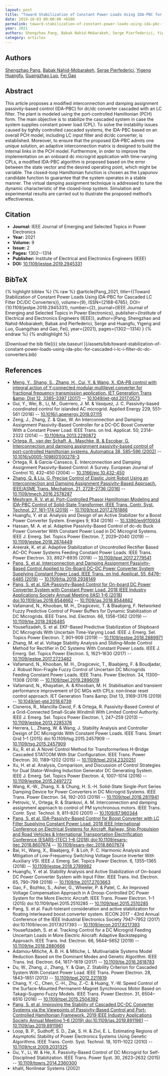 ```yaml
---
layout: post
title: "Toward Stabilization of Constant Power Loads Using IDA-PBC for Cascaded <i>LC</i> Filter DC/DC Converters"
date: 2019-10-03 00:00:00 +0100
permalink: toward-stabilization-of-constant-power-loads-using-ida-pbc-for-cascaded-i-lc-i-filter-dc-dc-converters
year: 2021
authors: Shengzhao Pang, Babak Nahid-Mobarakeh, Serge Pierfederici, Yigeng Huangfu, Guangzhao Luo, Fei Gao
category: articles
---
```

 
## Authors
[Shengzhao Pang](authors/shengzhao-pang), [Babak Nahid-Mobarakeh](authors/babak-nahid-mobarakeh), [Serge Pierfederici](authors/serge-pierfederici), [Yigeng Huangfu](authors/yigeng-huangfu), [Guangzhao Luo](authors/guangzhao-luo), [Fei Gao](authors/fei-gao)
 
## Abstract
This article proposes a modified interconnection and damping assignment passivity-based control (IDA-PBC) for dc/dc converter cascaded with an LC filter. The plant is modeled using the port-controlled Hamiltonian (PCH) form. The main objective is to stabilize the cascaded system in case the system supplies constant power load (CPL). To solve the instability issues caused by tightly controlled cascaded systems, the IDA-PBC based on an overall PCH model, including LC input filter and dc/dc converter, is established. Moreover, to ensure that the proposed IDA-PBC admits one unique solution, an adaptive interconnection matrix is designed to build the internal links in the PCH model. Furthermore, in order to improve the implementation on an onboard dc microgrid application with time-varying CPLs, a modified IDA-PBC algorithm is proposed based on the error between the state vector and the desired operating point, which might be variable. The closed-loop Hamiltonian function is chosen as the Lyapunov candidate function to guarantee that the system operates in a stable manner. The virtual damping assignment technique is addressed to tune the dynamic characteristic of the closed-loop system. Simulation and experimental results are carried out to illustrate the proposed method’s effectiveness.
 
## Citation
- **Journal:** IEEE Journal of Emerging and Selected Topics in Power Electronics
- **Year:** 2021
- **Volume:** 9
- **Issue:** 2
- **Pages:** 1302--1314
- **Publisher:** Institute of Electrical and Electronics Engineers (IEEE)
- **DOI:** [10.1109/jestpe.2019.2945331](https://doi.org/10.1109/jestpe.2019.2945331)
 
## BibTeX
{% highlight bibtex %}
{% raw %}
@article{Pang_2021,
  title={{Toward Stabilization of Constant Power Loads Using IDA-PBC for Cascaded LC Filter DC/DC Converters}},
  volume={9},
  ISSN={2168-6785},
  DOI={10.1109/jestpe.2019.2945331},
  number={2},
  journal={IEEE Journal of Emerging and Selected Topics in Power Electronics},
  publisher={Institute of Electrical and Electronics Engineers (IEEE)},
  author={Pang, Shengzhao and Nahid-Mobarakeh, Babak and Pierfederici, Serge and Huangfu, Yigeng and Luo, Guangzhao and Gao, Fei},
  year={2021},
  pages={1302--1314}
}
{% endraw %}
{% endhighlight %}
 
[Download the bib file]({{ site.baseurl }}/assets/bib/toward-stabilization-of-constant-power-loads-using-ida-pbc-for-cascaded-i-lc-i-filter-dc-dc-converters.bib)
 
## References
- [Meng, Y., Shang, S., Zhang, H., Cui, Y. & Wang, X. IDA‐PB control with integral action of Y‐connected modular multilevel converter for fractional frequency transmission application. IET Generation Trans &amp;amp; Dist 12, 3385–3397 (2017)](ida-pb-control-with-integral-action-of-y-connected-modular-multilevel-converter-for-fractional-frequency-transmission-application) -- [10.1049/iet-gtd.2017.0573](https://doi.org/10.1049/iet-gtd.2017.0573)
- Gui, Y., Wei, B., Li, M., Guerrero, J. M. & Vasquez, J. C. Passivity-based coordinated control for islanded AC microgrid. Applied Energy 229, 551–561 (2018) -- [10.1016/j.apenergy.2018.07.115](https://doi.org/10.1016/j.apenergy.2018.07.115)
- Zeng, J., Zhang, Z. & Qiao, W. An Interconnection and Damping Assignment Passivity-Based Controller for a DC–DC Boost Converter With a Constant Power Load. IEEE Trans. on Ind. Applicat. 50, 2314–2322 (2014) -- [10.1109/tia.2013.2290872](https://doi.org/10.1109/tia.2013.2290872)
- [Ortega, R., van der Schaft, A., Maschke, B. & Escobar, G. Interconnection and damping assignment passivity-based control of port-controlled Hamiltonian systems. Automatica 38, 585–596 (2002)](interconnection-and-damping-assignment-passivity-based-control-of-port-controlled-hamiltonian-systems) -- [10.1016/s0005-1098(01)00278-3](https://doi.org/10.1016/s0005-1098(01)00278-3)
- Ortega, R. & García-Canseco, E. Interconnection and Damping Assignment Passivity-Based Control: A Survey. European Journal of Control 10, 432–450 (2004) -- [10.3166/ejc.10.432-450](https://doi.org/10.3166/ejc.10.432-450)
- [Zhang, Q. & Liu, G. Precise Control of Elastic Joint Robot Using an Interconnection and Damping Assignment Passivity-Based Approach. IEEE/ASME Trans. Mechatron. 21, 2728–2736 (2016)](precise-control-of-elastic-joint-robot-using-an-interconnection-and-damping-assignment-passivity-based-approach) -- [10.1109/tmech.2016.2578287](https://doi.org/10.1109/tmech.2016.2578287)
- [Meshram, R. V. et al. Port-Controlled Phasor Hamiltonian Modeling and IDA-PBC Control of Solid-State Transformer. IEEE Trans. Contr. Syst. Technol. 27, 161–174 (2019)](port-controlled-phasor-hamiltonian-modeling-and-ida-pbc-control-of-solid-state-transformer) -- [10.1109/tcst.2017.2761866](https://doi.org/10.1109/tcst.2017.2761866)
- Huangfu, Y. et al. Analysis and Design of an Active Stabilizer for a Boost Power Converter System. Energies 9, 934 (2016) -- [10.3390/en9110934](https://doi.org/10.3390/en9110934)
- Hassan, M. A. et al. Adaptive Passivity-Based Control of dc–dc Buck Power Converter With Constant Power Load in DC Microgrid Systems. IEEE J. Emerg. Sel. Topics Power Electron. 7, 2029–2040 (2019) -- [10.1109/jestpe.2018.2874449](https://doi.org/10.1109/jestpe.2018.2874449)
- Areerak, K. et al. Adaptive Stabilization of Uncontrolled Rectifier Based AC–DC Power Systems Feeding Constant Power Loads. IEEE Trans. Power Electron. 33, 8927–8935 (2018) -- [10.1109/tpel.2017.2779541](https://doi.org/10.1109/tpel.2017.2779541)
- [Pang, S. et al. Interconnection and Damping Assignment Passivity-Based Control Applied to On-Board DC–DC Power Converter System Supplying Constant Power Load. IEEE Trans. on Ind. Applicat. 55, 6476–6485 (2019)](interconnection-and-damping-assignment-passivity-based-control-applied-to-on-board-dc-dc-power-converter-system-supplying-constant-power-load) -- [10.1109/tia.2019.2938149](https://doi.org/10.1109/tia.2019.2938149)
- [Pang, S. et al. IDA-Passivity-Based Control for On-board DC Power Converter System with Constant Power Load. 2018 IEEE Industry Applications Society Annual Meeting (IAS) 1–6 (2018) doi:10.1109/ias.2018.8544662](ida-passivity-based-control-for-on-board-dc-power-converter-system-with-constant-power-load) -- [10.1109/ias.2018.8544662](https://doi.org/10.1109/ias.2018.8544662)
- Vafamand, N., Khooban, M. H., Dragicevic, T. & Blaabjerg, F. Networked Fuzzy Predictive Control of Power Buffers for Dynamic Stabilization of DC Microgrids. IEEE Trans. Ind. Electron. 66, 1356–1362 (2019) -- [10.1109/tie.2018.2826485](https://doi.org/10.1109/tie.2018.2826485)
- Yousefizadeh, S. et al. EKF-Based Predictive Stabilization of Shipboard DC Microgrids With Uncertain Time-Varying Load. IEEE J. Emerg. Sel. Topics Power Electron. 7, 901–909 (2019) -- [10.1109/jestpe.2018.2889971](https://doi.org/10.1109/jestpe.2018.2889971)
- Zhang, M. et al. Voltage Stability Analysis and Sliding-Mode Control Method for Rectifier in DC Systems With Constant Power Loads. IEEE J. Emerg. Sel. Topics Power Electron. 5, 1621–1630 (2017) -- [10.1109/jestpe.2017.2723482](https://doi.org/10.1109/jestpe.2017.2723482)
- Vafamand, N., Khooban, M. H., Dragicevic, T., Blaabjerg, F. & Boudjadar, J. Robust Non-Fragile Fuzzy Control of Uncertain DC Microgrids Feeding Constant Power Loads. IEEE Trans. Power Electron. 34, 11300–11308 (2019) -- [10.1109/tpel.2019.2896019](https://doi.org/10.1109/tpel.2019.2896019)
- Vafamand, N., Khayatian, A. & Khooban, M. H. Stabilisation and transient performance improvement of DC MGs with CPLs: non‐linear reset control approach. IET Generation Trans &amp;amp; Dist 13, 3169–3176 (2019) -- [10.1049/iet-gtd.2018.6739](https://doi.org/10.1049/iet-gtd.2018.6739)
- Cisneros, R., Mancilla-David, F. & Ortega, R. Passivity-Based Control of a Grid-Connected Small-Scale Windmill With Limited Control Authority. IEEE J. Emerg. Sel. Topics Power Electron. 1, 247–259 (2013) -- [10.1109/jestpe.2013.2285376](https://doi.org/10.1109/jestpe.2013.2285376)
- Herrera, L., Zhang, W. & Wang, J. Stability Analysis and Controller Design of DC Microgrids With Constant Power Loads. IEEE Trans. Smart Grid 1–1 (2015) doi:10.1109/tsg.2015.2457909 -- [10.1109/tsg.2015.2457909](https://doi.org/10.1109/tsg.2015.2457909)
- Xu, R. et al. A Novel Control Method for Transformerless H-Bridge Cascaded STATCOM With Star Configuration. IEEE Trans. Power Electron. 30, 1189–1202 (2015) -- [10.1109/tpel.2014.2320251](https://doi.org/10.1109/tpel.2014.2320251)
- Xu, H. et al. Analysis, Comparison, and Discussion of Control Strategies for Dual Stator-Winding Induction Generator DC Generating System. IEEE J. Emerg. Sel. Topics Power Electron. 4, 1007–1014 (2016) -- [10.1109/jestpe.2015.2497272](https://doi.org/10.1109/jestpe.2015.2497272)
- Wang, K.-W., Zhang, X. & Chung, H. S.-H. Solid-State Single-Port Series Damping Device for Power Converters in DC Microgrid Systems. IEEE Trans. Power Electron. 34, 192–203 (2019) -- [10.1109/tpel.2018.2811941](https://doi.org/10.1109/tpel.2018.2811941)
- Petrovic, V., Ortega, R. & Stankovi, A. M. Interconnection and damping assignment approach to control of PM synchronous motors. IEEE Trans. Contr. Syst. Technol. 9, 811–820 (2001) -- [10.1109/87.960344](https://doi.org/10.1109/87.960344)
- [Pang, S. et al. IDA-Passivity-Based Control for Boost Converter with LC Filter Supplying Constant Power Load. 2018 IEEE International Conference on Electrical Systems for Aircraft, Railway, Ship Propulsion and Road Vehicles &amp; International Transportation Electrification Conference (ESARS-ITEC) 1–6 (2018) doi:10.1109/esars-itec.2018.8607674](ida-passivity-based-control-for-boost-converter-with-lc-filter-supplying-constant-power-load) -- [10.1109/esars-itec.2018.8607674](https://doi.org/10.1109/esars-itec.2018.8607674)
- Bai, H., Wang, X., Blaabjerg, F. & Loh, P. C. Harmonic Analysis and Mitigation of Low-Frequency Switching Voltage Source Inverter With Auxiliary VSI. IEEE J. Emerg. Sel. Topics Power Electron. 6, 1355–1365 (2018) -- [10.1109/jestpe.2018.2789982](https://doi.org/10.1109/jestpe.2018.2789982)
- Huangfu, Y. et al. Stability Analysis and Active Stabilization of On-board DC Power Converter System with Input Filter. IEEE Trans. Ind. Electron. 65, 790–799 (2018) -- [10.1109/tie.2017.2703663](https://doi.org/10.1109/tie.2017.2703663)
- Gao, F., Bozhko, S., Asher, G., Wheeler, P. & Patel, C. An Improved Voltage Compensation Approach in A Droop-Controlled DC Power System for the More Electric Aircraft. IEEE Trans. Power Electron. 1–1 (2015) doi:10.1109/tpel.2015.2510285 -- [10.1109/tpel.2015.2510285](https://doi.org/10.1109/tpel.2015.2510285)
- Pang, S. et al. Fault-tolerant consideration and active stabilization for floating interleaved boost converter system. IECON 2017 - 43rd Annual Conference of the IEEE Industrial Electronics Society 7947–7952 (2017) doi:10.1109/iecon.2017.8217393 -- [10.1109/iecon.2017.8217393](https://doi.org/10.1109/iecon.2017.8217393)
- Yousefizadeh, S. et al. Tracking Control for a DC Microgrid Feeding Uncertain Loads in More Electric Aircraft: Adaptive Backstepping Approach. IEEE Trans. Ind. Electron. 66, 5644–5652 (2019) -- [10.1109/tie.2018.2880666](https://doi.org/10.1109/tie.2018.2880666)
- Adamou-Mitiche, A. B. H. & Mitiche, L. Multivariable Systems Model Reduction Based on the Dominant Modes and Genetic Algorithm. IEEE Trans. Ind. Electron. 64, 1617–1619 (2017) -- [10.1109/tie.2016.2618783](https://doi.org/10.1109/tie.2016.2618783)
- Du, W., Zhang, J., Zhang, Y. & Qian, Z. Stability Criterion for Cascaded System With Constant Power Load. IEEE Trans. Power Electron. 28, 1843–1851 (2013) -- [10.1109/tpel.2012.2211619](https://doi.org/10.1109/tpel.2012.2211619)
- Chang, Y.-C., Chen, C.-H., Zhu, Z.-C. & Huang, Y.-W. Speed Control of the Surface-Mounted Permanent-Magnet Synchronous Motor Based on Takagi–Sugeno Fuzzy Models. IEEE Trans. Power Electron. 31, 6504–6510 (2016) -- [10.1109/tpel.2015.2504392](https://doi.org/10.1109/tpel.2015.2504392)
- [Pang, S. et al. Improving the Stability of Cascaded DC-DC Converter Systems via the Viewpoints of Passivity-Based Control and Port-Controlled Hamiltonian Framework. 2019 IEEE Industry Applications Society Annual Meeting 1–6 (2019) doi:10.1109/ias.2019.8911961](improving-the-stability-of-cascaded-dc-dc-converter-systems-via-the-viewpoints-of-passivity-based-control-and-port-controlled-hamiltonian-framework) -- [10.1109/ias.2019.8911961](https://doi.org/10.1109/ias.2019.8911961)
- Loop, B. P., Sudhoff, S. D., Zak, S. H. & Zivi, E. L. Estimating Regions of Asymptotic Stability of Power Electronics Systems Using Genetic Algorithms. IEEE Trans. Contr. Syst. Technol. 18, 1011–1022 (2010) -- [10.1109/tcst.2009.2031325](https://doi.org/10.1109/tcst.2009.2031325)
- Gu, Y., Li, W. & He, X. Passivity-Based Control of DC Microgrid for Self-Disciplined Stabilization. IEEE Trans. Power Syst. 30, 2623–2632 (2015) -- [10.1109/tpwrs.2014.2360300](https://doi.org/10.1109/tpwrs.2014.2360300)
- khalil, Nonlinear Systems (2002)

